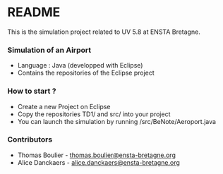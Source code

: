 # README #

This is the simulation project related to UV 5.8 at ENSTA Bretagne. 

### Simulation of an Airport ###

* Language : Java (developped with Eclipse)
* Contains the repositories of the Eclipse project

### How to start ? ###

* Create a new Project on Eclipse
* Copy the repositories TD1/ and src/ into your project
* You can launch the simulation by running /src/BeNote/Aeroport.java

### Contributors ###

* Thomas Boulier - thomas.boulier@ensta-bretagne.org
* Alice Danckaers - alice.danckaers@ensta-bretagne.org